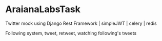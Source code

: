 # AraianaLabsTask

Twitter mock using Django Rest Framework | simpleJWT | celery | redis

Following system, tweet, retweet, watching following's tweets
